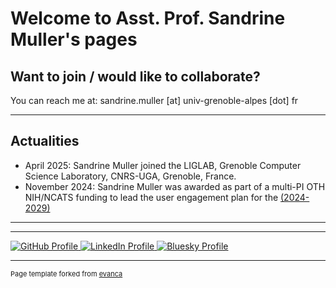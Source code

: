 # Welcome to Asst. Prof. Sandrine Muller's pages

## Want to join / would like to collaborate?
You can reach me at: sandrine.muller [at] univ-grenoble-alpes [dot] fr

---
## Actualities
- April 2025: Sandrine Muller joined the LIGLAB, Grenoble Computer Science Laboratory, CNRS-UGA, Grenoble, France. 
- November 2024: Sandrine Muller was awarded as part of a multi-PI OTH NIH/NCATS funding to lead the user engagement plan for the  <a href="https://ui.transltr.io/" target="_blank" title="Biomedical Data translator Performance phase"> (2024-2029)

---
<!-- <div class="elfsight-app-bd5c0e76-24c5-48a2-8b69-476725a54eb4" data-elfsight-app-lazy></div> -->

---

<p>
  <a href="https://github.com/sandrine-muller-research/" target="_blank" title="GitHub">
    <img src="https://img.shields.io/badge/-GitHub-black?style=flat&logo=github&logoColor=white" alt="GitHub Profile">
  </a>
  <a href="https://www.linkedin.com/in/sandrine-muller-phd-ba459725/" target="_blank" title="LinkedIn">
    <img src="https://img.shields.io/badge/-LinkedIn-blue?style=flat&logo=linkedin&logoColor=white" alt="LinkedIn Profile">
  </a>
  <a href="https://bsky.app/profile/sandrine-muller.bsky.social" target="_blank" title="Bluesky">
    <img src="https://img.shields.io/badge/-Bluesky-00A1E4?style=flat&logo=bluesky&logoColor=white" alt="Bluesky Profile">
  </a>
</p>

---
<p style="font-size:11px">Page template forked from <a href="https://github.com/evanca/quick-portfolio">evanca</a></p>
<!-- Remove above link if you don't want to attibute -->
